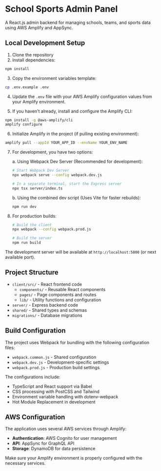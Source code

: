 # School Sports Admin Panel

A React.js admin backend for managing schools, teams, and sports data using AWS Amplify and AppSync.

## Local Development Setup

1. Clone the repository
2. Install dependencies:
```bash
npm install
```

3. Copy the environment variables template:
```bash
cp .env.example .env
```

4. Update the `.env` file with your AWS Amplify configuration values from your Amplify environment.

5. If you haven't already, install and configure the Amplify CLI:
```bash
npm install -g @aws-amplify/cli
amplify configure
```

6. Initialize Amplify in the project (if pulling existing environment):
```bash
amplify pull --appId YOUR_APP_ID --envName YOUR_ENV_NAME
```

7. For development, you have two options:

   a. Using Webpack Dev Server (Recommended for development):
   ```bash
   # Start Webpack Dev Server
   npx webpack serve --config webpack.dev.js

   # In a separate terminal, start the Express server
   npx tsx server/index.ts
   ```

   b. Using the combined dev script (Uses Vite for faster rebuilds):
   ```bash
   npm run dev
   ```

8. For production builds:
   ```bash
   # Build the client
   npx webpack --config webpack.prod.js

   # Build the server
   npm run build
   ```

The development server will be available at `http://localhost:5000` (or next available port).

## Project Structure

- `client/src/` - React frontend code
  - `components/` - Reusable React components
  - `pages/` - Page components and routes
  - `lib/` - Utility functions and configuration
- `server/` - Express backend code
- `shared/` - Shared types and schemas
- `migrations/` - Database migrations

## Build Configuration

The project uses Webpack for bundling with the following configuration files:
- `webpack.common.js` - Shared configuration
- `webpack.dev.js` - Development-specific settings
- `webpack.prod.js` - Production build settings

The configurations include:
- TypeScript and React support via Babel
- CSS processing with PostCSS and Tailwind
- Environment variable handling with dotenv-webpack
- Hot Module Replacement in development

## AWS Configuration

The application uses several AWS services through Amplify:

- **Authentication**: AWS Cognito for user management
- **API**: AppSync for GraphQL API
- **Storage**: DynamoDB for data persistence

Make sure your Amplify environment is properly configured with the necessary services.